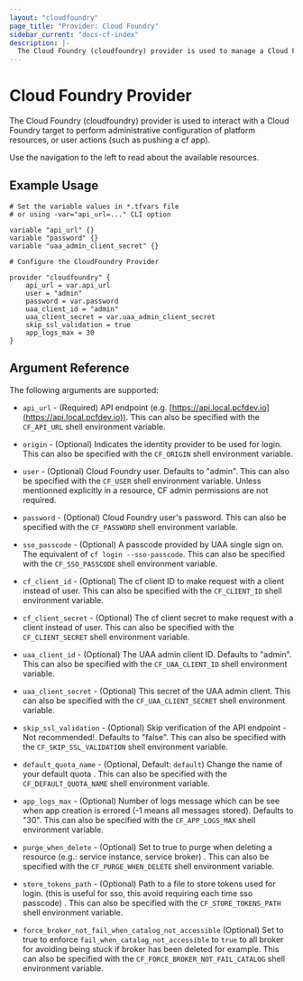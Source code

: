 ```yaml
---
layout: "cloudfoundry"
page_title: "Provider: Cloud Foundry"
sidebar_current: "docs-cf-index"
description: |-
  The Cloud Foundry (cloudfoundry) provider is used to manage a Cloud Foundry environment. The provider needs to be configured with the proper credentials before it can be used.
---
```


# Cloud Foundry Provider

The Cloud Foundry (cloudfoundry) provider is used to interact with a
Cloud Foundry target to perform administrative configuration of platform
resources, or user actions (such as pushing a cf app).

Use the navigation to the left to read about the available resources.

## Example Usage

```hcl
# Set the variable values in *.tfvars file
# or using -var="api_url=..." CLI option

variable "api_url" {}
variable "password" {}
variable "uaa_admin_client_secret" {}

# Configure the CloudFoundry Provider

provider "cloudfoundry" {
    api_url = var.api_url
    user = "admin"
    password = var.password
    uaa_client_id = "admin"
    uaa_client_secret = var.uaa_admin_client_secret
    skip_ssl_validation = true
    app_logs_max = 30
}
```

## Argument Reference

The following arguments are supported:

* `api_url` - (Required) API endpoint (e.g. [https://api.local.pcfdev.io](https://api.local.pcfdev.io)). This can also be specified
  with the `CF_API_URL` shell environment variable.

* `origin` - (Optional) Indicates the identity provider to be used for login. This can also be specified
  with the `CF_ORIGIN` shell environment variable.

* `user` - (Optional) Cloud Foundry user. Defaults to "admin". This can also be specified
  with the `CF_USER` shell environment variable. Unless mentionned explicitly in a resource, CF admin permissions are not required.

* `password` - (Optional) Cloud Foundry user's password. This can also be specified
  with the `CF_PASSWORD` shell environment variable.

* `sso_passcode` - (Optional) A passcode provided by UAA single sign on. The equivalent of `cf login --sso-passcode`. This can also be specified
  with the `CF_SSO_PASSCODE` shell environment variable.

* `cf_client_id` - (Optional) The cf client ID to make request with a client instead of user. This can also be specified
  with the `CF_CLIENT_ID` shell environment variable.

* `cf_client_secret` - (Optional) The cf client secret to make request with a client instead of user. This can also be specified
  with the `CF_CLIENT_SECRET` shell environment variable.

* `uaa_client_id` - (Optional) The UAA admin client ID. Defaults to "admin". This can also be specified
  with the `CF_UAA_CLIENT_ID` shell environment variable.

* `uaa_client_secret` - (Optional) This secret of the UAA admin client. This can also be specified
  with the `CF_UAA_CLIENT_SECRET` shell environment variable.

* `skip_ssl_validation` - (Optional) Skip verification of the API endpoint - Not recommended!. Defaults to "false". This can also be specified
  with the `CF_SKIP_SSL_VALIDATION` shell environment variable.
  
* `default_quota_name` - (Optional, Default: `default`) Change the name of your default quota . This can also be specified
  with the `CF_DEFAULT_QUOTA_NAME` shell environment variable.
  
* `app_logs_max` - (Optional) Number of logs message which can be see when app creation is errored (-1 means all messages stored). Defaults to "30". This can also be specified
  with the `CF_APP_LOGS_MAX` shell environment variable.
  
* `purge_when_delete` - (Optional) Set to true to purge when deleting a resource (e.g.: service instance, service broker) . This can also be specified
  with the `CF_PURGE_WHEN_DELETE` shell environment variable.

* `store_tokens_path` - (Optional) Path to a file to store tokens used for login. (this is useful for sso, this avoid
  requiring each time sso passcode) . This can also be specified with the `CF_STORE_TOKENS_PATH` shell environment variable.
  
* `force_broker_not_fail_when_catalog_not_accessible` (Optional) Set to true to enforce `fail_when_catalog_not_accessible` to `true` to all broker for avoiding being
  stuck if broker has been deleted for example. This can also be specified with the `CF_FORCE_BROKER_NOT_FAIL_CATALOG` shell environment variable.
